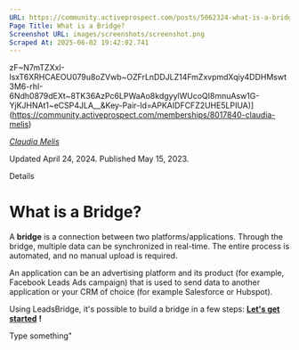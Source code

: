 ```yaml
---
URL: https://community.activeprospect.com/posts/5062324-what-is-a-bridge
Page Title: What is a Bridge?
Screenshot URL: images/screenshots/screenshot.png
Scraped At: 2025-06-02 19:42:02.741
---
```

zF~N7mTZXxI-lsxT6XRHCAEOU079u8oZVwb~OZFrLnDDJLZ14FmZxvpmdXqiy4DDHMswt3M6-rhI-6Ndh0879dEXt~8TK36AzPc6LPWaAo8kdgyylWUcoQI8mnuAsw1G-YjKJHNAt1~eCSP4JLA__&Key-Pair-Id=APKAIDFCFZ2UHE5LPIUA)](https://community.activeprospect.com/memberships/8017840-claudia-melis)

[_Claudia Melis_](https://community.activeprospect.com/memberships/8017840-claudia-melis)

Updated April 24, 2024. Published May 15, 2023.

Details

# What is a Bridge?

A **bridge** is a connection between two platforms/applications. Through the bridge, multiple data can be synchronized in real-time. The entire process is automated, and no manual upload is required.

An application can be an advertising platform and its product (for example, Facebook Leads Ads campaign) that is used to send data to another application or your CRM of choice (for example Salesforce or Hubspot).

Using LeadsBridge, it's possible to build a bridge in a few steps: [**Let's get started**](https://community.activeprospect.com/posts/5062321-step-by-step-guide-on-how-to-create-a-bridge) **!**

Type something"
